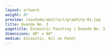 ```yaml
---
layout: artwork
weight: 07
preview: /saudade/abstract/graphite-01.jpg
title: Duende No. 3
pagetitle: Encaustic Painting | Duende No. 3
dimensions: 48" x 60"
medium: Encaustic, Oil on Panel
---
```


